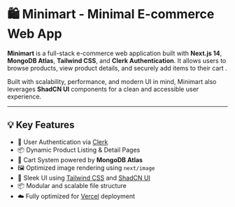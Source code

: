 # 🛍️ Minimart - Minimal E-commerce Web App

**Minimart** is a full-stack e-commerce web application built with **Next.js 14**, **MongoDB Atlas**, **Tailwind CSS**, and **Clerk Authentication**. It allows users to browse products, view product details, and securely add items to their cart .

Built with scalability, performance, and modern UI in mind, Minimart also leverages **ShadCN UI** components for a clean and accessible user experience.

---

## 💡 Key Features

- 🔐 User Authentication via [Clerk](https://clerk.dev/)
- 📦 Dynamic Product Listing & Detail Pages
- 🛒 Cart System powered by **MongoDB Atlas**
- 🖼️ Optimized image rendering using `next/image`
- 💅 Sleek UI using [Tailwind CSS](https://tailwindcss.com) and [ShadCN UI](https://ui.shadcn.com)
- 📦 Modular and scalable file structure
- ☁️ Fully optimized for [Vercel](https://vercel.com) deployment

